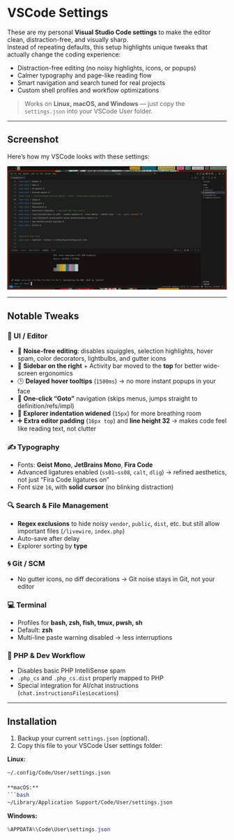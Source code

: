 # VSCode Settings

These are my personal **Visual Studio Code settings** to make the editor clean, distraction-free, and visually sharp.  
Instead of repeating defaults, this setup highlights unique tweaks that actually change the coding experience:

- Distraction-free editing (no noisy highlights, icons, or popups)  
- Calmer typography and page-like reading flow  
- Smart navigation and search tuned for real projects  
- Custom shell profiles and workflow optimizations  

> Works on **Linux, macOS, and Windows** — just copy the `settings.json` into your VSCode User folder.

---

## Screenshot

Here’s how my VSCode looks with these settings:  

![VSCode Screenshot](settings.json.png)

---

## Notable Tweaks

### 🎨 UI / Editor
- 🚫 **Noise-free editing**: disables squiggles, selection highlights, hover spam, color decorators, lightbulbs, and gutter icons  
- 📐 **Sidebar on the right** + Activity bar moved to the **top** for better wide-screen ergonomics  
- 🕒 **Delayed hover tooltips** (`1500ms`) → no more instant popups in your face  
- 🎯 **One-click “Goto”** navigation (skips menus, jumps straight to definition/refs/impl)  
- 🌳 **Explorer indentation widened** (`15px`) for more breathing room  
- ➕ **Extra editor padding** (`16px top`) and **line height 32** → makes code feel like reading text, not clutter  

### ✍️ Typography
- Fonts: **Geist Mono**, **JetBrains Mono**, **Fira Code**  
- Advanced ligatures enabled (`ss01–ss08`, `calt`, `dlig`) → refined aesthetics, not just “Fira Code ligatures on”  
- Font size `16`, with **solid cursor** (no blinking distraction)  

### 🔍 Search & File Management
- **Regex exclusions** to hide noisy `vendor`, `public`, `dist`, etc. but still allow important files (`/livewire`, `index.php`)  
- Auto-save after delay  
- Explorer sorting by **type**  

### 🌀 Git / SCM
- No gutter icons, no diff decorations → Git noise stays in Git, not your editor  

### 💻 Terminal
- Profiles for **bash, zsh, fish, tmux, pwsh, sh**  
- Default: **zsh**  
- Multi-line paste warning disabled → less interruptions  

### 🐘 PHP & Dev Workflow
- Disables basic PHP IntelliSense spam  
- `.php_cs` and `.php_cs.dist` properly mapped to PHP  
- Special integration for AI/chat instructions (`chat.instructionsFilesLocations`)  

---

## Installation

1. Backup your current `settings.json` (optional).  
2. Copy this file to your VSCode User settings folder:

**Linux:**  
```zsh
~/.config/Code/User/settings.json

**macOS:**  
```bash
~/Library/Application Support/Code/User/settings.json
```

**Windows:**  
```powershell
%APPDATA%\Code\User\settings.json
```
